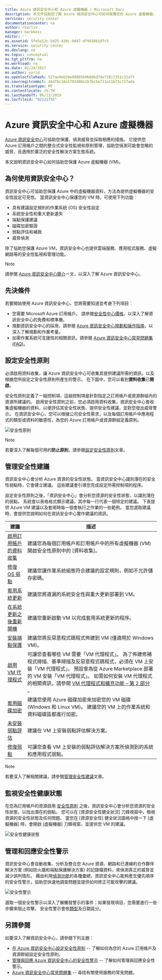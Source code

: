 ```yaml
---
title: Azure 資訊安全中心和 Azure 虛擬機器 | Microsoft Docs
description: 本文件協助您了解 Azure 資訊安全中心可如何保護您的 Azure 虛擬機器。
services: security-center
documentationcenter: na
author: rkarlin
manager: barbkess
editor: ''
ms.assetid: 5fe5a12c-5d25-430c-9d47-df9438b1d7c5
ms.service: security-center
ms.devlang: na
ms.topic: conceptual
ms.tgt_pltfrm: na
ms.workload: na
ms.date: 02/24/2017
ms.author: yurid
ms.openlocfilehash: 527ae9eb59e09885b9b606d74e72817351c31a7f
ms.sourcegitcommit: d4dfbc34a1f03488e1b7bc5e711a11b72c717ada
ms.translationtype: MT
ms.contentlocale: zh-TW
ms.lasthandoff: 06/13/2019
ms.locfileid: "62121755"
---
```

# <a name="azure-security-center-and-azure-virtual-machines"></a>Azure 資訊安全中心和 Azure 虛擬機器
[Azure 資訊安全中心](https://azure.microsoft.com/services/security-center/)可協助您保護、偵測威脅並採取相應的措施。 它提供您 Azure 訂用帳戶之間的整合式安全性監視和原則管理，協助您偵測可能會忽略的威脅，且適用於廣泛的安全性解決方案生態系統。

本文說明資訊安全中心如何協助您保護 Azure 虛擬機器 (VM)。

## <a name="why-use-security-center"></a>為何使用資訊安全中心？
資訊安全中心可協助您保護 Azure 中的虛擬機器資料，方法為提供虛擬機器的安全性設定可見性。 當資訊安全中心保護您的 VM 時，可使用下列功能︰

* 具有建議設定規則的作業系統 (OS) 安全性設定
* 系統安全性和重大更新遺失
* 端點保護建議
* 磁碟加密驗證
* 弱點評估和補救
* 威脅偵測

除了協助您保護 Azure VM，資訊安全中心也提供雲端服務、應用程式服務、虛擬網路等的安全性監視和管理功能。 

> [!NOTE]
> 請參閱 [Azure 資訊安全中心簡介](security-center-intro.md)一文，以深入了解 Azure 資訊安全中心。
> 
> 

## <a name="prerequisites"></a>先決條件
若要開始使用 Azure 資訊安全中心，您將需要知道並考慮下列項目︰

* 您需要 Microsoft Azure 訂用帳戶。 請參閱[安全性中心價格](https://azure.microsoft.com/pricing/details/security-center/)，以深入了解資訊安全中心的免費和標準層。
* 規劃資訊安全中心的採用，請參閱 [Azure 資訊安全中心規劃和操作指南](security-center-planning-and-operations-guide.md)，以深入了解規劃和作業考量。
* 如需作業系統可支援性的相關資訊，請參閱 [Azure 資訊安全中心常見問題集 (FAQ)](security-center-faq.md)。 

## <a name="set-security-policy"></a>設定安全性原則
必須啟用資料收集，讓 Azure 資訊安全中心可收集其提供建議所需的資訊，以及根據您所設定之安全性原則所產生的警示。 在下圖中，您可以看到**資料收集**已**開啟**。

安全性原則定義了一組控制項，這組控制項是針對指定之訂用帳戶或資源群組內的資源所建議的。 啟用安全性原則之前，您必須啟用資料收集，資訊安全中心會收集虛擬機器的資料，以便評估其安全性狀態、提供安全性建議，並對您發出威脅警示。 在資訊安全中心，您可以根據公司安全性需求，以及每個訂用帳戶中應用程式的類型或資料的敏感性，為您的 Azure 訂用帳戶或資源群組定義原則。 

![安全性原則](./media/security-center-virtual-machine/security-center-virtual-machine-fig1.png)

> [!NOTE]
> 若要深入了解每個可用的**防止原則**，請參閱[設定安全性原則](tutorial-security-policy.md)文章。
> 
> 

## <a name="manage-security-recommendations"></a>管理安全性建議
資訊安全中心會分析 Azure 資源的安全性狀態。 當資訊安全中心識別潛在的安全性弱點時，它會建立建議。 這些建議會引導您完成設定所需控制項的程序。

設定安全性原則之後，「資訊安全中心」會分析您資源的安全性狀態，以識別潛在的弱點。 系統會以表格格式顯示建議，其中每一行代表一個特定的建議。 下表提供 Azure VM 建議以及套用時每一個會執行之作業的一些範例。 當您選取建議時，會提供您說明如何在資訊安全中心實作建議的資訊。

| 建議 | 描述 |
| --- | --- |
| [啟用訂用帳戶的資料收集](security-center-enable-data-collection.md) |建議您為每個訂用帳戶和訂用帳戶中的所有虛擬機器 (VM) 開啟安全性原則中的 [資料收集]。 |
| [修復 OS 弱點](security-center-remediate-os-vulnerabilities.md) |建議您讓作業系統組態符合建議的設定規則，例如不允許儲存密碼。 |
| [套用系統更新](security-center-apply-system-updates.md) |建議您將遺漏的系統安全性與重大更新部署到 VM。 |
| [在系統更新之後重新開機](security-center-apply-system-updates.md#reboot-after-system-updates) |建議您重新啟動 VM 以完成套用系統更新的程序。 |
| [安裝端點保護](security-center-install-endpoint-protection.md) |建議您將反惡意程式碼程式佈建到 VM (僅適用於 Windows VM)。 |
| [啟用 VM 代理程式](security-center-enable-vm-agent.md) |可讓您查看哪些 VM 需要「VM 代理程式」。 為了佈建修補程式掃描、基準掃描及反惡意程式碼程式，必須在 VM 上安裝「VM 代理程式」。 預設會為從 Azure Marketplace 部署的 VM 安裝「VM 代理程式」。 如需如何安裝 VM 代理程式的相關資訊，請參閱 [VM 代理程式和擴充功能 – 第 2 部分](https://azure.microsoft.com/blog/2014/04/15/vm-agent-and-extensions-part-2/) 。 |
| [套用磁碟加密](security-center-apply-disk-encryption.md) |建議您使用 Azure 磁碟加密來加密您的 VM 磁碟 (Windows 和 Linux VM)。 建議您的 VM 上的作業系統和資料磁碟區都進行加密。 |
| [未安裝弱點評估](security-center-vulnerability-assessment-recommendations.md) |建議在 VM 上安裝弱點評估解決方案。 |
| [修復弱點](security-center-vulnerability-assessment-recommendations.md#review-the-recommendation) |可讓您查看 VM 上安裝的弱點評估解決方案所偵測到的系統和應用程式弱點。 |

> [!NOTE]
> 若要深入了解相關建議，請參閱[管理安全性建議](security-center-recommendations.md)文章。
> 
> 

## <a name="monitor-security-health"></a>監視安全性健康狀態
在您為訂用帳戶的資源啟用 [安全性原則](tutorial-security-policy.md) 之後，資訊安全中心會分析您資源的安全性狀態，以找出潛在的弱點。  您可以在 [資源安全性健全狀況]  刀鋒視窗中，檢視資源的安全性狀態及任何問題。 當您在 [資源安全性]  健全狀況圖格中按一下 [虛擬機器]  時，會開啟 [虛擬機器]  刀鋒視窗，並提供您 VM 的建議。 

![安全性健康狀態](./media/security-center-virtual-machine/security-center-virtual-machine-fig2.png)

## <a name="manage-and-respond-to-security-alerts"></a>管理和回應安全性警示
資訊安全中心會自動收集、分析及整合您 Azure 資源、網路和已連線的合作夥伴解決方案 (例如防火牆和端點保護解決方案) 的記錄檔資料，來偵測真正的威脅並減少誤判情形。 藉由利用[偵測功能](security-center-detection-capabilities.md)的各種彙總，資訊安全中心能夠產生優先順序的安全性警示，協助您快速地調查問題並提供如何修正可能攻擊的建議。

![安全性警示](./media/security-center-virtual-machine/security-center-virtual-machine-fig3.png)

選取一個安全性警示以深入了解觸發警示的事件；如果發現項目，您需要進行一些步驟來阻止攻擊。 安全性警示會依[類型](security-center-alerts-type.md)及日期區分。

## <a name="see-also"></a>另請參閱
如要深入了解資訊安全中心，請參閱下列主題：

* [在 Azure 資訊安全中心設定安全性原則](tutorial-security-policy.md) -- 了解如何為您的 Azure 訂用帳戶及資源群組設定安全性原則。
* [管理與回應 Azure 資訊安全中心的安全性警示](security-center-managing-and-responding-alerts.md) -- 了解如何管理與回應安全性警示。
* [Azure 資訊安全中心常見問題集](security-center-faq.md) -- 尋找有關使用服務的常見問題。

